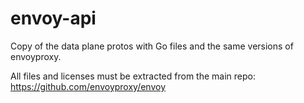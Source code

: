 
# envoy-api

Copy of the data plane protos with Go files and the same versions of envoyproxy.

All files and licenses must be extracted from the main repo: https://github.com/envoyproxy/envoy
